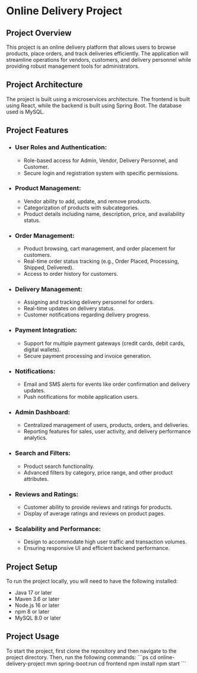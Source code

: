 <h1>Online Delivery Project</h1>
<h2>Project Overview</h2>
This project is an online delivery platform that allows users to browse products, place orders, and track deliveries efficiently. The application will streamline operations for vendors, customers, and delivery personnel while providing robust management tools for administrators.

<h2>Project Architecture</h2>
The project is built using a microservices architecture. The frontend is built using React, while the backend is built using Spring Boot. The database used is MySQL.

<h2>Project Features</h2>
<ul>
<li><h3>User Roles and Authentication:</h3>
<ul>
<li>Role-based access for Admin, Vendor, Delivery Personnel, and Customer.</li>
<li>Secure login and registration system with specific permissions.</li>
</ul>
</li>
<li>
<h3>Product Management:</h3>
<ul>
<li>Vendor ability to add, update, and remove products.</li>
<li>Categorization of products with subcategories.</li>
<li>Product details including name, description, price, and availability status.</li>
</ul>
</li>
<li>
<h3>Order Management:</h3>
<ul>
<li>Product browsing, cart management, and order placement for customers.</li>
<li>Real-time order status tracking (e.g., Order Placed, Processing, Shipped, Delivered).</li>
<li>Access to order history for customers.</li>
</ul>
</li>
<li><h3>Delivery Management:</h3>
<ul>
<li>Assigning and tracking delivery personnel for orders.</li>
<li>Real-time updates on delivery status.</li>
<li>Customer notifications regarding delivery progress.</li>
</ul>
</li>
<li>
<h3>Payment Integration:</h3>
<ul>
<li>Support for multiple payment gateways (credit cards, debit cards, digital wallets).</li>
<li>Secure payment processing and invoice generation.</li>
</ul>
</li>
<li>
<h3>Notifications:</h3>
<ul>
<li>Email and SMS alerts for events like order confirmation and delivery updates.</li>
<li>Push notifications for mobile application users.</li>
</ul>
</li>
<li>
<h3>Admin Dashboard:</h3>
<ul>
<li>Centralized management of users, products, orders, and deliveries.</li>
<li>Reporting features for sales, user activity, and delivery performance analytics.</li>
</ul>
</li>
<li>
<h3>Search and Filters:</h3>
<ul>
<li>Product search functionality.</li>
<li>Advanced filters by category, price range, and other product attributes.</li>
</ul>
</li>
<li>
<h3>Reviews and Ratings:</h3>
<ul>
<li>Customer ability to provide reviews and ratings for products.</li>
<li>Display of average ratings and reviews on product pages.</li>
</ul>
</li>
<li>
<h3>Scalability and Performance:</h3>
<ul>
<li>Design to accommodate high user traffic and transaction volumes.</li>
<li>Ensuring responsive UI and efficient backend performance.</li>
</ul>
</li>
</ul>
<h2>Project Setup</h2>
To run the project locally, you will need to have the following installed:
<ul>
<li>Java 17 or later</li>
<li>Maven 3.6 or later</li>
<li>Node.js 16 or later</li>
<li>npm 8 or later</li>
<li>MySQL 8.0 or later</li>
</ul>
<h2>Project Usage</h2>
To start the project, first clone the repository and then navigate to the project directory. Then, run the following commands:
```ps
cd online-delivery-project
mvn spring-boot:run
cd frontend
npm install
npm start
```
